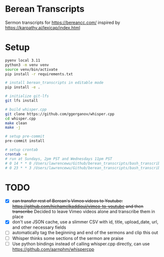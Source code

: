 # Berean Transcripts

Sermon transcripts for <https://bereancc.com/> inspired by <https://karpathy.ai/lexicap/index.html>

# Setup

```bash
pyenv local 3.11
python3 -m venv venv
source venv/bin/activate
pip install -r requirements.txt

# install berean_transcripts in editable mode
pip install -e .

# initialize git-lfs
git lfs install

# build whisper.cpp
git clone https://github.com/ggerganov/whisper.cpp
cd whisper.cpp
make clean
make -j

# setup pre-commit
pre-commit install

# setup crontab
crontab -e
# run at Sundays, 2pm PST and Wednesdays 11pm PST
# 0 14 * * 0 /Users/lawrencewu/Github/berean_transcripts/bash_transcribe_new_videos.sh
# 0 23 * * 3 /Users/lawrencewu/Github/berean_transcripts/bash_transcribe_new_videos.sh
```


# TODO

- [x] ~~can transfer rest of Berean's Vimeo videos to Youtube: https://github.com/hichamelkaddioui/vimeo-to-youtube and then transcribe~~ Decided to leave Vimeo videos alone and transcribe them in place
- [x] don't use JSON cache, use a slimmer CSV with id, title, upload_date, url, and other necessary fields
- [ ] automatically tag the beginning and end of the sermons and clip this out
- [ ] Whisper thinks some sections of the sermon are praise
- [ ] Use python bindings instead of calling whisper.cpp directly, can use https://github.com/aarnphm/whispercpp